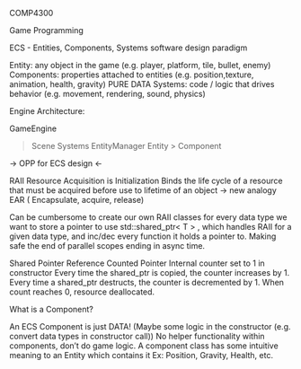 COMP4300

Game Programming

ECS - Entities, Components, Systems   software design paradigm

 Entity: any object in the game (e.g. player, platform, tile, bullet, enemy)
 Components: properties attached to entities (e.g. position,texture, animation, health, gravity) PURE DATA
 Systems: code / logic that drives behavior (e.g. movement, rendering, sound, physics)

Engine Architecture:

GameEngine
 > Scene
  > Systems
  > EntityManager
   > Entity
    > Component

 -> OPP for ECS design <-

RAII
Resource Acquisition is Initialization
Binds the life cycle of  a resource  that must be acquired before use to lifetime of an object
 -> new analogy EAR ( Encapsulate, acquire, release)

Can be cumbersome to create our own  RAII classes for every data type we want to store a pointer to
use std::shared_ptr< T > , which handles RAII for a given data type,
﻿and inc/dec every function it holds a pointer to. Making safe the end of parallel scopes ending in async time.

Shared Pointer
Reference Counted Pointer
Internal counter set to 1 in constructor
Every time the shared_ptr is copied, the counter increases by 1.
Every time a shared_ptr destructs, the counter is decremented by 1.
When count reaches 0, resource deallocated.

What is a Component?

An ECS Component is just DATA!
(Maybe some logic in the constructor (e.g. convert data types in constructor call))
No helper functionality within components, don’t do game logic.
A component class has some intuitive meaning to an Entity which contains it
Ex: Position, Gravity, Health, etc.
